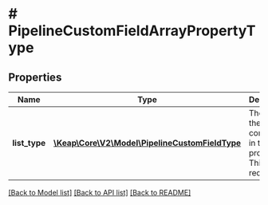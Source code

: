 # # PipelineCustomFieldArrayPropertyType

## Properties

Name | Type | Description | Notes
------------ | ------------- | ------------- | -------------
**list_type** | [**\Keap\Core\V2\Model\PipelineCustomFieldType**](PipelineCustomFieldType.md) | The type of the list contained in the array property. This field is required. |

[[Back to Model list]](../../README.md#models) [[Back to API list]](../../README.md#endpoints) [[Back to README]](../../README.md)
